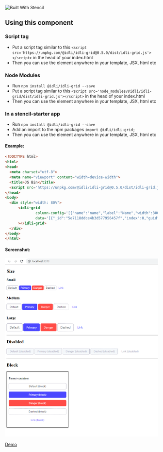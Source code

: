 ![Built With Stencil](https://img.shields.io/badge/-Built%20With%20Stencil-16161d.svg?logo=data%3Aimage%2Fsvg%2Bxml%3Bbase64%2CPD94bWwgdmVyc2lvbj0iMS4wIiBlbmNvZGluZz0idXRmLTgiPz4KPCEtLSBHZW5lcmF0b3I6IEFkb2JlIElsbHVzdHJhdG9yIDE5LjIuMSwgU1ZHIEV4cG9ydCBQbHVnLUluIC4gU1ZHIFZlcnNpb246IDYuMDAgQnVpbGQgMCkgIC0tPgo8c3ZnIHZlcnNpb249IjEuMSIgaWQ9IkxheWVyXzEiIHhtbG5zPSJodHRwOi8vd3d3LnczLm9yZy8yMDAwL3N2ZyIgeG1sbnM6eGxpbms9Imh0dHA6Ly93d3cudzMub3JnLzE5OTkveGxpbmsiIHg9IjBweCIgeT0iMHB4IgoJIHZpZXdCb3g9IjAgMCA1MTIgNTEyIiBzdHlsZT0iZW5hYmxlLWJhY2tncm91bmQ6bmV3IDAgMCA1MTIgNTEyOyIgeG1sOnNwYWNlPSJwcmVzZXJ2ZSI%2BCjxzdHlsZSB0eXBlPSJ0ZXh0L2NzcyI%2BCgkuc3Qwe2ZpbGw6I0ZGRkZGRjt9Cjwvc3R5bGU%2BCjxwYXRoIGNsYXNzPSJzdDAiIGQ9Ik00MjQuNywzNzMuOWMwLDM3LjYtNTUuMSw2OC42LTkyLjcsNjguNkgxODAuNGMtMzcuOSwwLTkyLjctMzAuNy05Mi43LTY4LjZ2LTMuNmgzMzYuOVYzNzMuOXoiLz4KPHBhdGggY2xhc3M9InN0MCIgZD0iTTQyNC43LDI5Mi4xSDE4MC40Yy0zNy42LDAtOTIuNy0zMS05Mi43LTY4LjZ2LTMuNkgzMzJjMzcuNiwwLDkyLjcsMzEsOTIuNyw2OC42VjI5Mi4xeiIvPgo8cGF0aCBjbGFzcz0ic3QwIiBkPSJNNDI0LjcsMTQxLjdIODcuN3YtMy42YzAtMzcuNiw1NC44LTY4LjYsOTIuNy02OC42SDMzMmMzNy45LDAsOTIuNywzMC43LDkyLjcsNjguNlYxNDEuN3oiLz4KPC9zdmc%2BCg%3D%3D&colorA=16161d&style=flat-square)

## Using this component

### Script tag
- Put a script tag similar to this `<script src='https://unpkg.com/@idli/idli-grid@0.5.0/dist/idli-grid.js'></script>` in the head of your index.html
- Then you can use the element anywhere in your template, JSX, html etc

### Node Modules
- Run `npm install @idli/idli-grid --save`
- Put a script tag similar to this `<script src='node_modules/@idli/idli-grid/dist/idli-grid.js'></script>` in the head of your index.html
- Then you can use the element anywhere in your template, JSX, html etc

### In a stencil-starter app
- Run `npm install @idli/idli-grid --save`
- Add an import to the npm packages `import @idli/idli-grid;`
- Then you can use the element anywhere in your template, JSX, html etc



#### Example:
<!---
```
<custom-element-demo>
  <template>
    <script src='https://unpkg.com/@idli/idli-grid@0.5.0/dist/idli-grid.js'></script>
    <div style="width: 80%">
          <idli-grid
                  column-config='[{"name":"name","label":"Name","width":300,"fixed":true},{"name":"age","label":"Age"},{"name":"eyeColor","label":"Eye Color","width":500},{"name":"company","label":"Company","width":500},{"name":"email","label":"Email","width":500}, {"name":"address","label":"Address","width":1000}]'
                  data='[{"_id":"5e7118ddce4b3d577956457f","index":0,"guid":"ae04f5ed-5cd3-491e-8e9a-6c6b31a4ba7d","isActive":false,"balance":"$2,443.30","age":21,"eyeColor":"blue","name":"Courtney","company":"XYQAG","email":"undefined.undefined@xyqag.co.uk","phone":"+1 (839) 560-3581","address":"326 Irving Street, Grimsley, Texas, 4048"},{"_id":"5e7118dd240daa9a2f209fd9","index":1,"guid":"c9db5a9f-069e-4343-8c11-3d65e92275c2","isActive":true,"balance":"$1,623.55","age":34,"eyeColor":"brown","name":"Wilcox","company":"STRALOY","email":"undefined.undefined@straloy.io","phone":"+1 (826) 447-3398","address":"624 Sullivan Street, Waterford, Mississippi, 5396"},{"_id":"5e7118ddc9e046778096d134","index":2,"guid":"6b298b9c-98c1-4fc0-b27d-656b2957fb74","isActive":false,"balance":"$1,506.91","age":22,"eyeColor":"brown","name":"Lucas","company":"LUNCHPOD","email":"undefined.undefined@lunchpod.us","phone":"+1 (883) 503-3953","address":"257 Colonial Road, Odessa, South Carolina, 9336"},{"_id":"5e7118dd71803419299a491f","index":3,"guid":"a4a40c2f-cbbe-426c-9eca-72edb79276ab","isActive":true,"balance":"$3,574.16","age":23,"eyeColor":"green","name":"David","company":"VELOS","email":"undefined.undefined@velos.info","phone":"+1 (923) 580-3316","address":"330 Saratoga Avenue, Richford, Tennessee, 4924"},{"_id":"5e7118dd8259ab09b69b933d","index":4,"guid":"bb0c5530-4912-421c-bd05-d21c5549780c","isActive":true,"balance":"$1,597.90","age":30,"eyeColor":"blue","name":"Dorothea","company":"ZILLAN","email":"undefined.undefined@zillan.net","phone":"+1 (826) 421-2410","address":"472 Hutchinson Court, Gila, South Dakota, 2145"},{"_id":"5e7118dd257ef0fd4c3f777a","index":5,"guid":"8b972c44-af1b-4f87-9655-b16a7f8d18d6","isActive":false,"balance":"$2,619.84","age":25,"eyeColor":"blue","name":"Guy","company":"ISOTERNIA","email":"undefined.undefined@isoternia.com","phone":"+1 (885) 454-2649","address":"662 Battery Avenue, Trinway, Arizona, 1492"},{"_id":"5e7118ddc207ba62b6ea05f3","index":6,"guid":"fbfec03e-3cb3-4436-a232-9a4ce1d0ca37","isActive":true,"balance":"$3,340.48","age":35,"eyeColor":"green","name":"Cristina","company":"ASSURITY","email":"undefined.undefined@assurity.tv","phone":"+1 (949) 576-2111","address":"468 Junius Street, Kipp, District Of Columbia, 5425"},{"_id":"5e7118ddb536a4b1810b5bd1","index":7,"guid":"ee503e84-5cc9-407e-849d-ca38ab5bac8f","isActive":false,"balance":"$2,727.70","age":23,"eyeColor":"brown","name":"Mueller","company":"KIGGLE","email":"undefined.undefined@kiggle.ca","phone":"+1 (905) 490-3690","address":"315 Eckford Street, Sussex, Kentucky, 4357"},{"_id":"5e7118dddc93cdbe95b60ab7","index":8,"guid":"b2482927-e36a-4825-aae2-c3434727b7cd","isActive":true,"balance":"$2,672.79","age":21,"eyeColor":"green","name":"Leann","company":"NORSUL","email":"undefined.undefined@norsul.name","phone":"+1 (810) 482-2496","address":"628 Glenmore Avenue, Tibbie, Pennsylvania, 3409"}, {"_id":"5e71196d67aab3989f8d3f75","index":0,"guid":"96a33233-58c5-410d-b3cc-3499181536bc","isActive":false,"balance":"$1,647.95","age":24,"eyeColor":"green","name":"Sanford","company":"LIMAGE","email":"undefined.undefined@limage.biz","phone":"+1 (962) 538-3987","address":"440 Church Lane, Bowie, Marshall Islands, 4466"},{"_id":"5e71196d655f0bb3f4afff17","index":1,"guid":"887d8bfd-4a2e-43c9-805a-9333119bf331","isActive":false,"balance":"$1,993.08","age":31,"eyeColor":"brown","name":"Small","company":"XEREX","email":"undefined.undefined@xerex.tv","phone":"+1 (896) 428-3080","address":"558 Lyme Avenue, Verdi, Connecticut, 7664"},{"_id":"5e71196d590f4aaede6c4868","index":2,"guid":"fc9ca29c-0ce5-4e10-a25b-83bcb755cf30","isActive":false,"balance":"$2,211.18","age":31,"eyeColor":"brown","name":"Sharp","company":"COMBOGENE","email":"undefined.undefined@combogene.biz","phone":"+1 (840) 508-3359","address":"288 Bank Street, Camptown, Georgia, 6714"},{"_id":"5e71196d836001631b93427f","index":3,"guid":"a6fbfe66-d856-4113-96b7-d237e87573d5","isActive":true,"balance":"$3,940.72","age":33,"eyeColor":"brown","name":"Annette","company":"OCEANICA","email":"undefined.undefined@oceanica.io","phone":"+1 (828) 550-3764","address":"678 Benson Avenue, Knowlton, Federated States Of Micronesia, 1324"},{"_id":"5e71196dab2a55d8b9d57b1a","index":4,"guid":"446ffd0d-8a89-41da-b5db-7fe54e8ecf20","isActive":true,"balance":"$1,777.16","age":27,"eyeColor":"green","name":"Carroll","company":"KANGLE","email":"undefined.undefined@kangle.me","phone":"+1 (845) 423-2085","address":"125 Beayer Place, Wakarusa, New Jersey, 2845"},{"_id":"5e71196d33c69c8f61a1665c","index":5,"guid":"998177a4-6204-4256-8cb9-098977ece595","isActive":false,"balance":"$2,010.32","age":38,"eyeColor":"green","name":"Karyn","company":"DIGIGENE","email":"undefined.undefined@digigene.name","phone":"+1 (950) 562-3309","address":"505 Seagate Terrace, Cetronia, South Carolina, 3168"},{"_id":"5e71196d12a52caeee7f4794","index":6,"guid":"72c223c3-1cad-4ce4-b993-5284aa6ca691","isActive":true,"balance":"$3,255.32","age":36,"eyeColor":"blue","name":"Juliet","company":"PROSELY","email":"undefined.undefined@prosely.ca","phone":"+1 (950) 503-2772","address":"232 Hutchinson Court, Westphalia, North Carolina, 1852"}]'
          ></idli-grid>
      </div>
  </template>
</custom-element-demo>
```
-->
```html
<!DOCTYPE html>
<html>
<head>
  <meta charset="utf-8">
  <meta name="viewport" content="width=device-width">
  <title>JS Bin</title>
  <script src='https://unpkg.com/@idli/idli-grid@0.5.0/dist/idli-grid.js'></script>
</head>
<body>
  <div style="width: 80%">
      <idli-grid
              column-config='[{"name":"name","label":"Name","width":300,"fixed":true},{"name":"age","label":"Age"},{"name":"eyeColor","label":"Eye Color","width":500},{"name":"company","label":"Company","width":500},{"name":"email","label":"Email","width":500}, {"name":"address","label":"Address","width":1000}]'
              data='[{"_id":"5e7118ddce4b3d577956457f","index":0,"guid":"ae04f5ed-5cd3-491e-8e9a-6c6b31a4ba7d","isActive":false,"balance":"$2,443.30","age":21,"eyeColor":"blue","name":"Courtney","company":"XYQAG","email":"undefined.undefined@xyqag.co.uk","phone":"+1 (839) 560-3581","address":"326 Irving Street, Grimsley, Texas, 4048"},{"_id":"5e7118dd240daa9a2f209fd9","index":1,"guid":"c9db5a9f-069e-4343-8c11-3d65e92275c2","isActive":true,"balance":"$1,623.55","age":34,"eyeColor":"brown","name":"Wilcox","company":"STRALOY","email":"undefined.undefined@straloy.io","phone":"+1 (826) 447-3398","address":"624 Sullivan Street, Waterford, Mississippi, 5396"},{"_id":"5e7118ddc9e046778096d134","index":2,"guid":"6b298b9c-98c1-4fc0-b27d-656b2957fb74","isActive":false,"balance":"$1,506.91","age":22,"eyeColor":"brown","name":"Lucas","company":"LUNCHPOD","email":"undefined.undefined@lunchpod.us","phone":"+1 (883) 503-3953","address":"257 Colonial Road, Odessa, South Carolina, 9336"},{"_id":"5e7118dd71803419299a491f","index":3,"guid":"a4a40c2f-cbbe-426c-9eca-72edb79276ab","isActive":true,"balance":"$3,574.16","age":23,"eyeColor":"green","name":"David","company":"VELOS","email":"undefined.undefined@velos.info","phone":"+1 (923) 580-3316","address":"330 Saratoga Avenue, Richford, Tennessee, 4924"},{"_id":"5e7118dd8259ab09b69b933d","index":4,"guid":"bb0c5530-4912-421c-bd05-d21c5549780c","isActive":true,"balance":"$1,597.90","age":30,"eyeColor":"blue","name":"Dorothea","company":"ZILLAN","email":"undefined.undefined@zillan.net","phone":"+1 (826) 421-2410","address":"472 Hutchinson Court, Gila, South Dakota, 2145"},{"_id":"5e7118dd257ef0fd4c3f777a","index":5,"guid":"8b972c44-af1b-4f87-9655-b16a7f8d18d6","isActive":false,"balance":"$2,619.84","age":25,"eyeColor":"blue","name":"Guy","company":"ISOTERNIA","email":"undefined.undefined@isoternia.com","phone":"+1 (885) 454-2649","address":"662 Battery Avenue, Trinway, Arizona, 1492"},{"_id":"5e7118ddc207ba62b6ea05f3","index":6,"guid":"fbfec03e-3cb3-4436-a232-9a4ce1d0ca37","isActive":true,"balance":"$3,340.48","age":35,"eyeColor":"green","name":"Cristina","company":"ASSURITY","email":"undefined.undefined@assurity.tv","phone":"+1 (949) 576-2111","address":"468 Junius Street, Kipp, District Of Columbia, 5425"},{"_id":"5e7118ddb536a4b1810b5bd1","index":7,"guid":"ee503e84-5cc9-407e-849d-ca38ab5bac8f","isActive":false,"balance":"$2,727.70","age":23,"eyeColor":"brown","name":"Mueller","company":"KIGGLE","email":"undefined.undefined@kiggle.ca","phone":"+1 (905) 490-3690","address":"315 Eckford Street, Sussex, Kentucky, 4357"},{"_id":"5e7118dddc93cdbe95b60ab7","index":8,"guid":"b2482927-e36a-4825-aae2-c3434727b7cd","isActive":true,"balance":"$2,672.79","age":21,"eyeColor":"green","name":"Leann","company":"NORSUL","email":"undefined.undefined@norsul.name","phone":"+1 (810) 482-2496","address":"628 Glenmore Avenue, Tibbie, Pennsylvania, 3409"}, {"_id":"5e71196d67aab3989f8d3f75","index":0,"guid":"96a33233-58c5-410d-b3cc-3499181536bc","isActive":false,"balance":"$1,647.95","age":24,"eyeColor":"green","name":"Sanford","company":"LIMAGE","email":"undefined.undefined@limage.biz","phone":"+1 (962) 538-3987","address":"440 Church Lane, Bowie, Marshall Islands, 4466"},{"_id":"5e71196d655f0bb3f4afff17","index":1,"guid":"887d8bfd-4a2e-43c9-805a-9333119bf331","isActive":false,"balance":"$1,993.08","age":31,"eyeColor":"brown","name":"Small","company":"XEREX","email":"undefined.undefined@xerex.tv","phone":"+1 (896) 428-3080","address":"558 Lyme Avenue, Verdi, Connecticut, 7664"},{"_id":"5e71196d590f4aaede6c4868","index":2,"guid":"fc9ca29c-0ce5-4e10-a25b-83bcb755cf30","isActive":false,"balance":"$2,211.18","age":31,"eyeColor":"brown","name":"Sharp","company":"COMBOGENE","email":"undefined.undefined@combogene.biz","phone":"+1 (840) 508-3359","address":"288 Bank Street, Camptown, Georgia, 6714"},{"_id":"5e71196d836001631b93427f","index":3,"guid":"a6fbfe66-d856-4113-96b7-d237e87573d5","isActive":true,"balance":"$3,940.72","age":33,"eyeColor":"brown","name":"Annette","company":"OCEANICA","email":"undefined.undefined@oceanica.io","phone":"+1 (828) 550-3764","address":"678 Benson Avenue, Knowlton, Federated States Of Micronesia, 1324"},{"_id":"5e71196dab2a55d8b9d57b1a","index":4,"guid":"446ffd0d-8a89-41da-b5db-7fe54e8ecf20","isActive":true,"balance":"$1,777.16","age":27,"eyeColor":"green","name":"Carroll","company":"KANGLE","email":"undefined.undefined@kangle.me","phone":"+1 (845) 423-2085","address":"125 Beayer Place, Wakarusa, New Jersey, 2845"},{"_id":"5e71196d33c69c8f61a1665c","index":5,"guid":"998177a4-6204-4256-8cb9-098977ece595","isActive":false,"balance":"$2,010.32","age":38,"eyeColor":"green","name":"Karyn","company":"DIGIGENE","email":"undefined.undefined@digigene.name","phone":"+1 (950) 562-3309","address":"505 Seagate Terrace, Cetronia, South Carolina, 3168"},{"_id":"5e71196d12a52caeee7f4794","index":6,"guid":"72c223c3-1cad-4ce4-b993-5284aa6ca691","isActive":true,"balance":"$3,255.32","age":36,"eyeColor":"blue","name":"Juliet","company":"PROSELY","email":"undefined.undefined@prosely.ca","phone":"+1 (950) 503-2772","address":"232 Hutchinson Court, Westphalia, North Carolina, 1852"}]'
      ></idli-grid>
  </div>
</body>
</html>
```

#### Screenshot:
![Screenshot](screenshot.png?raw=true "Screenshot")

[Demo](https://jsbin.com/kirumuc/edit?html,output)